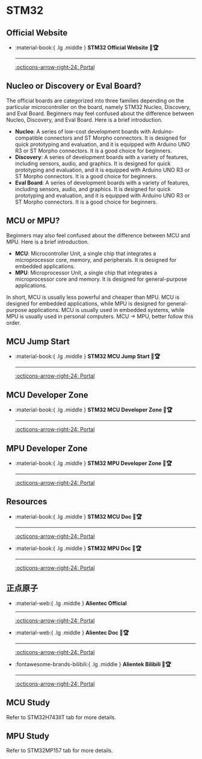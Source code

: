 # STM32

## Official Website

<div class="grid cards" markdown>

-   :material-book:{ .lg .middle } __STM32 Official Website 🎯🏆__

    ---

    [:octicons-arrow-right-24: <a href="https://www.st.com/content/st_com/en.html" target="_blank"> Portal </a>](#)

</div>

## Nucleo or Discovery or Eval Board?
The official boards are categorized into three families depending on the particular microcontroller on the board, namely STM32 Nucleo, Discovery, and Eval Board. Beginners may feel confused about the difference between Nucleo, Discovery, and Eval Board. Here is a brief introduction.

-  **Nucleo**: A series of low-cost development boards with Arduino-compatible connectors and ST Morpho connectors. It is designed for quick prototyping and evaluation, and it is equipped with Arduino UNO R3 or ST Morpho connectors. It is a good choice for beginners.
-  **Discovery**: A series of development boards with a variety of features, including sensors, audio, and graphics. It is designed for quick prototyping and evaluation, and it is equipped with Arduino UNO R3 or ST Morpho connectors. It is a good choice for beginners.
-  **Eval Board**: A series of development boards with a variety of features, including sensors, audio, and graphics. It is designed for quick prototyping and evaluation, and it is equipped with Arduino UNO R3 or ST Morpho connectors. It is a good choice for beginners.

## MCU or MPU?

Beginners may also feel confused about the difference between MCU and MPU. Here is a brief introduction.

-  **MCU**: Microcontroller Unit, a single chip that integrates a microprocessor core, memory, and peripherals. It is designed for embedded applications.
-  **MPU**: Microprocessor Unit, a single chip that integrates a microprocessor core and memory. It is designed for general-purpose applications.

In short, MCU is usually less powerful and cheaper than MPU. MCU is designed for embedded applications, while MPU is designed for general-purpose applications. MCU is usually used in embedded systems, while MPU is usually used in personal computers. MCU -> MPU, better follow this order.

## MCU Jump Start

<div class="grid cards" markdown>

-   :material-book:{ .lg .middle } __STM32 MCU Jump Start 🎯🏆__

    ---

    [:octicons-arrow-right-24: <a href="https://www.st.com/content/st_com/zh/stm32-mcu-developer-zone/start-a-project-with-an-mcu.html" target="_blank"> Portal </a>](#)

</div>

## MCU Developer Zone

<div class="grid cards" markdown>

-   :material-book:{ .lg .middle } __STM32 MCU Developer Zone 🎯🏆__

    ---

    [:octicons-arrow-right-24: <a href="https://www.st.com/content/st_com/zh/stm32-mcu-developer-zone.html" target="_blank"> Portal </a>](#)

</div>

## MPU Developer Zone

<div class="grid cards" markdown>

-   :material-book:{ .lg .middle } __STM32 MPU Developer Zone 🎯🏆__

    ---

    [:octicons-arrow-right-24: <a href="https://www.st.com/content/st_com/zh/stm32-mpu-developer-zone.html" target="_blank"> Portal </a>](#)

</div>

## Resources

<div class="grid cards" markdown>

-   :material-book:{ .lg .middle } __STM32 MCU Doc 🎯🏆__

    ---

    [:octicons-arrow-right-24: <a href="https://www.st.com/content/st_com/en/stm32-mcu-developer-zone/developer-resources.html" target="_blank"> Portal </a>](#)

-   :material-book:{ .lg .middle } __STM32 MPU Doc 🎯🏆__

    ---

    [:octicons-arrow-right-24: <a href="https://www.st.com/content/st_com/en/stm32-mpu-developer-zone/developer-resources.html" target="_blank"> Portal </a>](#)

</div>

## 正点原子

<div class="grid cards" markdown>

-  :material-web:{ .lg .middle } __Alientec Official__

    ---

    [:octicons-arrow-right-24: <a href="http://www.alientek.com/" target="_blank"> Portal </a>](#)

-  :material-web:{ .lg .middle } __Alientec Doc 🎯🏆__

    ---

    [:octicons-arrow-right-24: <a href="http://www.openedv.com/docs/" target="_blank"> Portal </a>](#)

-  :fontawesome-brands-bilibili:{ .lg .middle } __Alientek Bilibili 🎯🏆__

    ---

    [:octicons-arrow-right-24: <a href="https://space.bilibili.com/394620890/channel/series" target="_blank"> Portal </a>](#)

</div>

## MCU Study

Refer to STM32H743IIT tab for more details.

## MPU Study

Refer to STM32MP157 tab for more details.